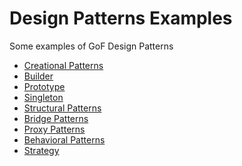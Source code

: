# Design Patterns Examples
Some examples of GoF Design Patterns

* <a href="/1. Creational Patterns">Creational Patterns</a>
 * <a href="/1. Creational Patterns/Builder Pattern">Builder</a>
 * <a href="/1. Creational Patterns/Prototype Pattern">Prototype</a>  
 * <a href="/1. Creational Patterns/Singleton Pattern">Singleton</a>
* <a href="/2. Structural Patterns">Structural Patterns</a>
 * <a href="/2. Structural Patterns/Bridge Pattern">Bridge Patterns</a>
 * <a href="/2. Structural Patterns/Proxy Pattern">Proxy Patterns</a>
* <a href="/3. Behavioral Patterns">Behavioral Patterns</a>
 * <a href="/3. Behavioral Patterns/Strategy Pattern">Strategy</a>

